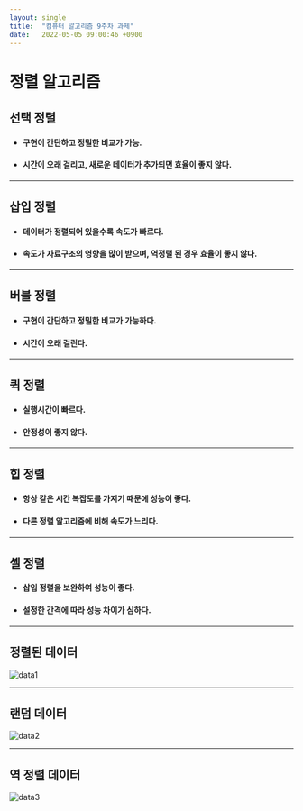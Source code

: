 ```yaml
---
layout: single
title:  "컴퓨터 알고리즘 9주차 과제"
date:   2022-05-05 09:00:46 +0900
---
```

#  정렬 알고리즘
## 선택 정렬
* #### 구현이 간단하고 정밀한 비교가 가능.
* #### 시간이 오래 걸리고, 새로운 데이터가 추가되면 효율이 좋지 않다.
---
## 삽입 정렬
* #### 데이터가 정렬되어 있을수록 속도가 빠르다.
* #### 속도가 자료구조의 영향을 많이 받으며, 역정렬 된 경우 효율이 좋지 않다.
---
## 버블 정렬
* #### 구현이 간단하고 정밀한 비교가 가능하다.
* #### 시간이 오래 걸린다.
---
## 퀵 정렬
* #### 실행시간이 빠르다.
* #### 안정성이 좋지 않다.
---
## 힙 정렬
* #### 항상 같은 시간 복잡도를 가지기 때문에 성능이 좋다.
* #### 다른 정렬 알고리즘에 비해 속도가 느리다.
---
## 셸 정렬
* #### 삽입 정렬을 보완하여 성능이 좋다.
* #### 설정한 간격에 따라 성능 차이가 심하다. 
---
## 정렬된 데이터
![data1]("C:\Users\PC\Desktop\_posts\정렬데이터.png")

---
## 랜덤 데이터
![data2]("C:\Users\PC\Desktop\_posts\랜덤데이터.png")

---
## 역 정렬 데이터
![data3]("C:\Users\PC\Desktop\_posts\역정렬데이터.png")